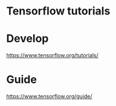 # Tensorflow tutorials   

# Develop
https://www.tensorflow.org/tutorials/    

# Guide   
https://www.tensorflow.org/guide/   
